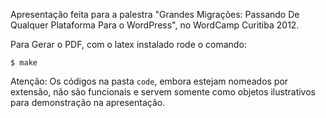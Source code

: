 
Apresentação feita para a palestra "Grandes Migrações: Passando De Qualquer
Plataforma Para o WordPress", no WordCamp Curitiba 2012.

Para Gerar o PDF, com o latex instalado rode o comando:

    $ make

Atenção: Os códigos na pasta `code`, embora estejam nomeados por extensão, não
são funcionais e servem somente como objetos ilustrativos para demonstração na
apresentação.

